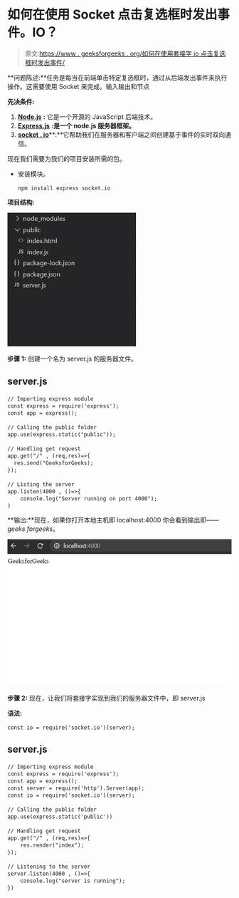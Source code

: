 # 如何在使用 Socket 点击复选框时发出事件。IO？

> 原文:[https://www . geeksforgeeks . org/如何在使用套接字 io 点击复选框时发出事件/](https://www.geeksforgeeks.org/how-to-emit-an-event-when-a-checkbox-is-clicked-using-socket-io/)

**问题陈述:**任务是每当在前端单击特定复选框时，通过从后端发出事件来执行操作。这需要使用 Socket 来完成。输入输出和节点

**先决条件:**

1.  [**Node.js**](https://www.geeksforgeeks.org/nodejs-tutorials/) **:** 它是一个开源的 JavaScript 后端技术。
2.  [**Express.js**](https://www.geeksforgeeks.org/working-of-express-js-middleware-and-its-benefits/) **:是一个 node.js 服务器框架。**
3.  [**socket . io**](https://www.geeksforgeeks.org/introduction-to-sockets-io-in-node/)**:**它帮助我们在服务器和客户端之间创建基于事件的实时双向通信。

现在我们需要为我们的项目安装所需的包。

*   安装模块。

    ```
    npm install express socket.io
    ```

**项目结构:**

![](img/c4f9ddf73ae1c2485692288e82dfcafe.png)

**步骤 1:** 创建一个名为 server.js 的服务器文件。

## server.js

```
// Importing express module
const express = require('express'); 
const app = express(); 

// Calling the public folder
app.use(express.static("public")); 

// Handling get request
app.get("/" , (req,res)=>{
  res.send("GeeksforGeeks); 
});

// Listing the server 
app.listen(4000 , ()=>{
    console.log("Server running on port 4000");
)
```

**输出:**现在，如果你打开本地主机即 localhost:4000 你会看到输出即——*geeks forgeeks*。

![](img/a18266a22d0da5eb3801e4731ff6f62b.png)

**步骤 2:** 现在，让我们将套接字实现到我们的服务器文件中，即 server.js

**语法:**

```
const io = require('socket.io')(server);
```

## server.js

```
// Importing express module
const express = require('express');
const app = express();
const server = require('http').Server(app);
const io = require('socket.io')(server);

// Calling the public folder
app.use(express.static('public'))

// Handling get request
app.get("/" , (req,res)=>{
    res.render("index");
});

// Listening to the server
server.listen(4000 , ()=>{
    console.log("server is running");
})
```